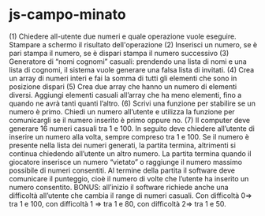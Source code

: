 # js-campo-minato
(1) Chiedere all-utente due numeri e quale operazione vuole eseguire. Stampare a schermo il risultato dell'operazione (2) Inserisci un numero, se è pari stampa il numero, se è dispari stampa il numero successivo (3) Generatore di “nomi cognomi” casuali: prendendo una lista di nomi e una lista di cognomi, il sistema vuole generare una falsa lista di invitati. (4) Crea un array di numeri interi e fai la somma di tutti gli elementi che sono in posizione dispari (5) Crea due array che hanno un numero di elementi diversi. Aggiungi elementi casuali all’array che ha meno elementi, fino a quando ne avrà tanti quanti l’altro. (6) Scrivi una funzione per stabilire se un numero è primo. Chiedi un numero all’utente e utilizza la funzione per comunicargli se il numero inserito è primo oppure no. (7) Il computer deve generare 16 numeri casuali tra 1 e 100. In seguito deve chiedere all’utente di inserire un numero alla volta, sempre compreso tra 1 e 100. Se il numero è presente nella lista dei numeri generati, la partita termina, altrimenti si continua chiedendo all’utente un altro numero. La partita termina quando il giocatore inserisce un numero “vietato” o raggiunge il numero massimo possibile di numeri consentiti. Al termine della partita il software deve comunicare il punteggio, cioè il numero di volte che l’utente ha inserito un numero consentito.  BONUS: all’inizio il software richiede anche una difficoltà all’utente che cambia il range di numeri casuali. Con difficoltà 0=> tra 1 e 100, con difficoltà 1 =>  tra 1 e 80, con difficoltà 2=> tra 1 e 50. 
